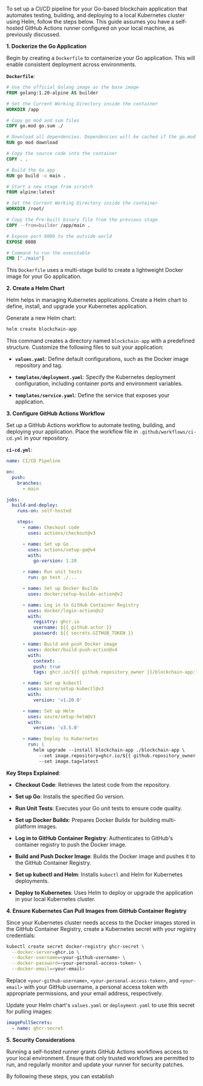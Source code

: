 To set up a CI/CD pipeline for your Go-based blockchain application that automates testing, building, and deploying to a local Kubernetes cluster using Helm, follow the steps below. This guide assumes you have a self-hosted GitHub Actions runner configured on your local machine, as previously discussed.

**1. Dockerize the Go Application**

Begin by creating a `Dockerfile` to containerize your Go application. This will enable consistent deployment across environments.

**`Dockerfile`**:

```dockerfile
# Use the official Golang image as the base image
FROM golang:1.20-alpine AS builder

# Set the Current Working Directory inside the container
WORKDIR /app

# Copy go mod and sum files
COPY go.mod go.sum ./

# Download all dependencies. Dependencies will be cached if the go.mod and go.sum files are not changed
RUN go mod download

# Copy the source code into the container
COPY . .

# Build the Go app
RUN go build -o main .

# Start a new stage from scratch
FROM alpine:latest

# Set the Current Working Directory inside the container
WORKDIR /root/

# Copy the Pre-built binary file from the previous stage
COPY --from=builder /app/main .

# Expose port 8080 to the outside world
EXPOSE 8080

# Command to run the executable
CMD ["./main"]
```


This `Dockerfile` uses a multi-stage build to create a lightweight Docker image for your Go application.

**2. Create a Helm Chart**

Helm helps in managing Kubernetes applications. Create a Helm chart to define, install, and upgrade your Kubernetes application.

Generate a new Helm chart:


```bash
helm create blockchain-app
```


This command creates a directory named `blockchain-app` with a predefined structure. Customize the following files to suit your application:

- **`values.yaml`**: Define default configurations, such as the Docker image repository and tag.

- **`templates/deployment.yaml`**: Specify the Kubernetes deployment configuration, including container ports and environment variables.

- **`templates/service.yaml`**: Define the service that exposes your application.

**3. Configure GitHub Actions Workflow**

Set up a GitHub Actions workflow to automate testing, building, and deploying your application. Place the workflow file in `.github/workflows/ci-cd.yml` in your repository.

**`ci-cd.yml`**:

```yaml
name: CI/CD Pipeline

on:
  push:
    branches:
      - main

jobs:
  build-and-deploy:
    runs-on: self-hosted

    steps:
      - name: Checkout code
        uses: actions/checkout@v3

      - name: Set up Go
        uses: actions/setup-go@v4
        with:
          go-version: 1.20

      - name: Run unit tests
        run: go test ./...

      - name: Set up Docker Buildx
        uses: docker/setup-buildx-action@v2

      - name: Log in to GitHub Container Registry
        uses: docker/login-action@v2
        with:
          registry: ghcr.io
          username: ${{ github.actor }}
          password: ${{ secrets.GITHUB_TOKEN }}

      - name: Build and push Docker image
        uses: docker/build-push-action@v4
        with:
          context: .
          push: true
          tags: ghcr.io/${{ github.repository_owner }}/blockchain-app:latest

      - name: Set up kubectl
        uses: azure/setup-kubectl@v3
        with:
          version: 'v1.20.0'

      - name: Set up Helm
        uses: azure/setup-helm@v3
        with:
          version: 'v3.5.0'

      - name: Deploy to Kubernetes
        run: |
          helm upgrade --install blockchain-app ./blockchain-app \
            --set image.repository=ghcr.io/${{ github.repository_owner }}/blockchain-app \
            --set image.tag=latest
```


**Key Steps Explained**:

- **Checkout Code**: Retrieves the latest code from the repository.

- **Set up Go**: Installs the specified Go version.

- **Run Unit Tests**: Executes your Go unit tests to ensure code quality.

- **Set up Docker Buildx**: Prepares Docker Buildx for building multi-platform images.

- **Log in to GitHub Container Registry**: Authenticates to GitHub's container registry to push the Docker image.

- **Build and Push Docker Image**: Builds the Docker image and pushes it to the GitHub Container Registry.

- **Set up kubectl and Helm**: Installs `kubectl` and Helm for Kubernetes deployments.

- **Deploy to Kubernetes**: Uses Helm to deploy or upgrade the application in your local Kubernetes cluster.

**4. Ensure Kubernetes Can Pull Images from GitHub Container Registry**

Since your Kubernetes cluster needs access to the Docker images stored in the GitHub Container Registry, create a Kubernetes secret with your registry credentials:


```bash
kubectl create secret docker-registry ghcr-secret \
  --docker-server=ghcr.io \
  --docker-username=<your-github-username> \
  --docker-password=<your-personal-access-token> \
  --docker-email=<your-email>
```


Replace `<your-github-username>`, `<your-personal-access-token>`, and `<your-email>` with your GitHub username, a personal access token with appropriate permissions, and your email address, respectively.

Update your Helm chart's `values.yaml` or `deployment.yaml` to use this secret for pulling images:


```yaml
imagePullSecrets:
  - name: ghcr-secret
```


**5. Security Considerations**

Running a self-hosted runner grants GitHub Actions workflows access to your local environment. Ensure that only trusted workflows are permitted to run, and regularly monitor and update your runner for security patches.

By following these steps, you can establish 